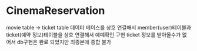 # CinemaReservation
movie table -> ticket table
데이터 베이스를 상호 연결해서 member(user)테이블과 ticket(예약 정보)테이블을 상호 연결해서 예몌확인 구현
ticket 정보를 받아올수가 없어서 db구현은 완료 되었지만 최종본에 종합 불가
